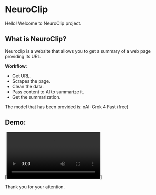 # NeuroClip
Hello! Welcome to NeuroClip project.

## What is NeuroClip?
Neuroclip is a website that allows you to get a summary of a web page providing its URL.

**Workflow**:
- Get URL.
- Scrapes the page.
- Clean the data.
- Pass content to AI to summarize it.
- Get the summarization.

The model that has been provided is: xAI: Grok 4 Fast (free)

## Demo:
[![Video demo](/frontend/public/media/backgrounds/demo.mp4)]

Thank you for your attention.
